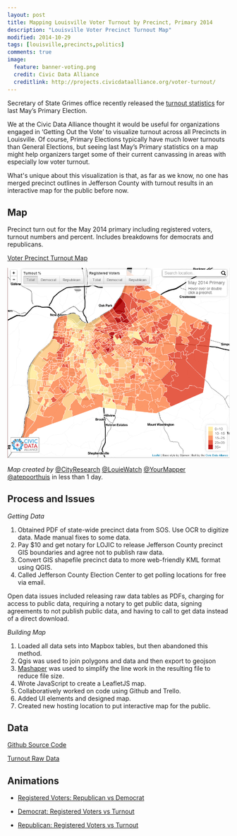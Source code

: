 ```yaml
---
layout: post
title: Mapping Louisville Voter Turnout by Precinct, Primary 2014
description: "Louisville Voter Precinct Turnout Map"
modified: 2014-10-29
tags: [louisville,precincts,politics]
comments: true
image:
  feature: banner-voting.png
  credit: Civic Data Alliance
  creditlink: http://projects.civicdataalliance.org/voter-turnout/
---
```


Secretary of State Grimes office recently released the [turnout statistics](http://elect.ky.gov/statistics/Pages/turnoutstatistics.aspx) for last May’s Primary Election.

We at the Civic Data Alliance thought it would be useful for organizations engaged in ‘Getting Out the Vote’ to visualize turnout across all Precincts in Louisville. Of course, Primary Elections typically have much lower turnouts than General Elections, but seeing last May’s Primary statistics on a map might help organizers target some of their current canvassing in areas with especially low voter turnout.

What's unique about this visualization is that, as far as we know, no one has merged precinct outlines in Jefferson County with turnout results in an interactive map for the public before now.

## Map

Precinct turn out for the May 2014 primary including registered voters, turnout numbers and percent. Includes breakdowns for democrats and republicans.

[Voter Precinct Turnout Map](http://projects.civicdataalliance.org/voter-turnout/)

[![Voter Turnout Map](/images/screenshot-voter-turnout.png)](http://projects.civicdataalliance.org/voter-turnout/)

*Map created by* [@CityResearch](http://www.twitter.com/CityResearch) [@LouieWatch](http://www.twitter.com/LouieWatch)  [@YourMapper](http://www.twitter.com/YourMapper)  [@atepoorthuis](http://www.twitter.com/atepoorthuis) in less than 1 day.

## Process and Issues ##

*Getting Data*

1. Obtained PDF of state-wide precinct data from SOS. Use OCR to digitize data.  Made manual fixes to some data.
2. Pay $10 and get notary for LOJIC to release Jefferson County precinct GIS boundaries and agree not to publish raw data.
3. Convert GIS shapefile precinct data to more web-friendly KML format using QGIS.
4. Called Jefferson County Election Center to get polling locations for free via email.

Open data issues included releasing raw data tables as PDFs, charging for access to public data, requiring a notary to get public data, signing agreements to not publish public data, and having to call to get data instead of a direct download.

*Building Map*

1. Loaded all data sets into Mapbox tables, but then abandoned this method.
2. Qgis was used to join polygons and data and then export to geojson
3. [Mashaper](http://www.mapshaper.org/) was used to simplify the line work in the resulting file to reduce file size.
4. Wrote JavaScript to create a LeafletJS map.
5. Collaboratively worked on code using Github and Trello.
6. Added UI elements and designed map.
7. Created new hosting location to put interactive map for the public.
 
## Data

[Github Source Code](https://github.com/civicdata/LouisvilleVoterTurnoutMap)

[Turnout Raw Data](http://data.civicdataalliance.org/dataset/ky-voting-precinct-results)

## Animations ##

- [Registered Voters: Republican vs Democrat](/images/animation-PrecinctRegisteredVoters.gif)

- [Democrat: Registered Voters vs Turnout](/images/animation-DemRegisteredTurnout.gif)

- [Republican: Registered Voters vs Turnout](/images/animation-RepRegisteredTurnout.gif)
